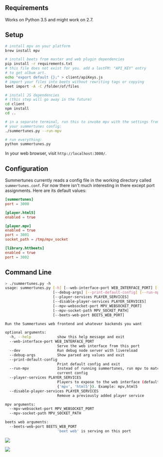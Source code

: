 ## Requirements

Works on Python 3.5 and might work on 2.7.

## Setup

```sh
# install mpv on your platform
brew install mpv

# install beets from master and web plugin dependencies
pip install -r requirements.txt
# this file does not exist for you. add a lastFM: "API_KEY" entry
# to get album art.
echo "export default {};" > client/apiKeys.js
# import your files into beets without rewriting tags or copying
beet import -A -C /folder/of/files

# install JS dependencies
# (this step will go away in the future)
cd client
npm install
cd ..

# in a separate terminal, run this to invoke mpv with the settings from
# your summertunes config:
./summertunes.py --run-mpv

# run everything:
python summertunes.py
```

In your web browser, visit `http://localhost:3000/`.

## Configuration

Summertunes currently reads a config file in the working directory called
`summertunes.conf`. For now there isn't much interesting in there except
port assignments. Here are its default values:

```conf
[summertunes]
port = 3000

[player.html5]
enabled = true

[player.mpv]
enabled = true
port = 3001
socket_path = /tmp/mpv_socket

[library.httbeets]
enabled = true
port = 3002
```

## Command Line

```sh
> ./summertunes.py -h
usage: summertunes.py [-h] [--web-interface-port WEB_INTERFACE_PORT] [--dev]
                      [--debug-args] [--print-default-config] [--run-mpv]
                      [--player-services PLAYER_SERVICES]
                      [--disable-player-services PLAYER_SERVICES]
                      [--mpv-websocket-port MPV_WEBSOCKET_PORT]
                      [--mpv-socket-path MPV_SOCKET_PATH]
                      [--beets-web-port BEETS_WEB_PORT]

Run the Summertunes web frontend and whatever backends you want

optional arguments:
  -h, --help            show this help message and exit
  --web-interface-port WEB_INTERFACE_PORT
                        Serve the web interface from this port
  --dev                 Run debug node server with livereload
  --debug-args          Show parsed arg values and exit
  --print-default-config
                        Print default config and exit
  --run-mpv             Instead of running summertunes, run mpv to match the
                        current config
  --player-services PLAYER_SERVICES
                        Players to expose to the web interface (default
                        {'mpv', 'html5'}). Example: mpv,html5
  --disable-player-services PLAYER_SERVICES
                        Remove a previously added player service

mpv arguments:
  --mpv-websocket-port MPV_WEBSOCKET_PORT
  --mpv-socket-path MPV_SOCKET_PATH

beets web arguments:
  --beets-web-port BEETS_WEB_PORT
                        'beet web' is serving on this port
```

![](https://www.dropbox.com/s/459k4m9mkaj67sy/Screenshot%202016-12-23%2019.08.01.png?dl=1)

![](https://www.dropbox.com/s/idcmdhrwre56cov/Screenshot%202016-12-23%2018.24.54.png?dl=1)
